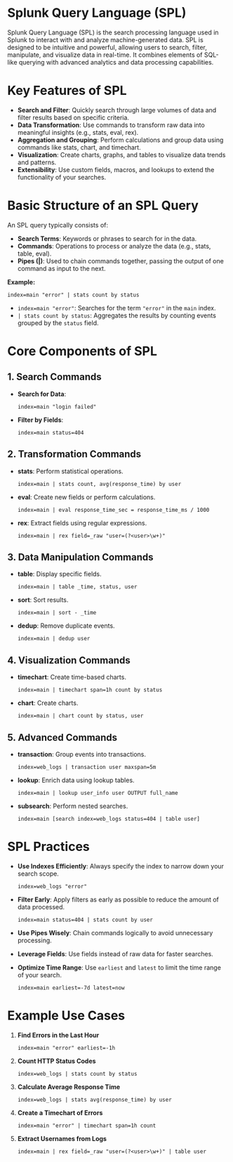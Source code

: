 # Splunk Query Language (SPL)

Splunk Query Language (SPL) is the search processing language used in Splunk to interact with and analyze machine-generated data. SPL is designed to be intuitive and powerful, allowing users to search, filter, manipulate, and visualize data in real-time. It combines elements of SQL-like querying with advanced analytics and data processing capabilities.

# Key Features of SPL

- **Search and Filter**: Quickly search through large volumes of data and filter results based on specific criteria.
- **Data Transformation**: Use commands to transform raw data into meaningful insights (e.g., stats, eval, rex).
- **Aggregation and Grouping**: Perform calculations and group data using commands like stats, chart, and timechart.
- **Visualization**: Create charts, graphs, and tables to visualize data trends and patterns.
- **Extensibility**: Use custom fields, macros, and lookups to extend the functionality of your searches.

# Basic Structure of an SPL Query

An SPL query typically consists of:

- **Search Terms**: Keywords or phrases to search for in the data.
- **Commands**: Operations to process or analyze the data (e.g., stats, table, eval).
- **Pipes (|)**: Used to chain commands together, passing the output of one command as input to the next.

**Example:**

```plaintext
index=main "error" | stats count by status
```

- `index=main "error"`: Searches for the term `"error"` in the `main` index.
- `| stats count by status`: Aggregates the results by counting events grouped by the `status` field.

# Core Components of SPL

## 1. Search Commands

- **Search for Data**:

  ```plaintext
  index=main "login failed"
  ```

- **Filter by Fields**:

  ```plaintext
  index=main status=404
  ```

## 2. Transformation Commands

- **stats**: Perform statistical operations.

  ```plaintext
  index=main | stats count, avg(response_time) by user
  ```

- **eval**: Create new fields or perform calculations.

  ```plaintext
  index=main | eval response_time_sec = response_time_ms / 1000
  ```

- **rex**: Extract fields using regular expressions.

  ```plaintext
  index=main | rex field=_raw "user=(?<user>\w+)"
  ```

## 3. Data Manipulation Commands

- **table**: Display specific fields.

  ```plaintext
  index=main | table _time, status, user
  ```

- **sort**: Sort results.

  ```plaintext
  index=main | sort - _time
  ```

- **dedup**: Remove duplicate events.

  ```plaintext
  index=main | dedup user
  ```

## 4. Visualization Commands

- **timechart**: Create time-based charts.

  ```plaintext
  index=main | timechart span=1h count by status
  ```

- **chart**: Create charts.

  ```plaintext
  index=main | chart count by status, user
  ```

## 5. Advanced Commands

- **transaction**: Group events into transactions.

  ```plaintext
  index=web_logs | transaction user maxspan=5m
  ```

- **lookup**: Enrich data using lookup tables.

  ```plaintext
  index=main | lookup user_info user OUTPUT full_name
  ```

- **subsearch**: Perform nested searches.

  ```plaintext
  index=main [search index=web_logs status=404 | table user]
  ```

# SPL Practices

- **Use Indexes Efficiently**: Always specify the index to narrow down your search scope.

  ```plaintext
  index=web_logs "error"
  ```

- **Filter Early**: Apply filters as early as possible to reduce the amount of data processed.

  ```plaintext
  index=main status=404 | stats count by user
  ```

- **Use Pipes Wisely**: Chain commands logically to avoid unnecessary processing.

- **Leverage Fields**: Use fields instead of raw data for faster searches.

- **Optimize Time Range**: Use `earliest` and `latest` to limit the time range of your search.

  ```plaintext
  index=main earliest=-7d latest=now
  ```

# Example Use Cases

1. **Find Errors in the Last Hour**

   ```plaintext
   index=main "error" earliest=-1h
   ```

2. **Count HTTP Status Codes**

   ```plaintext
   index=web_logs | stats count by status
   ```

3. **Calculate Average Response Time**

   ```plaintext
   index=web_logs | stats avg(response_time) by user
   ```

4. **Create a Timechart of Errors**

   ```plaintext
   index=main "error" | timechart span=1h count
   ```

5. **Extract Usernames from Logs**

   ```plaintext
   index=main | rex field=_raw "user=(?<user>\w+)" | table user
   ```
